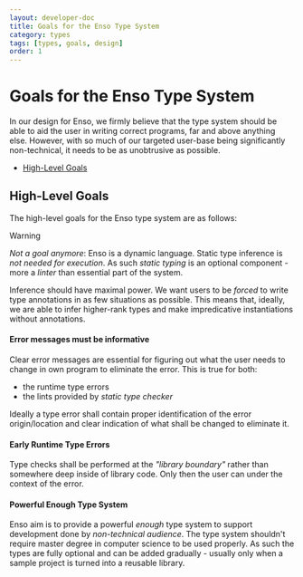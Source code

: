 ```yaml
---
layout: developer-doc
title: Goals for the Enso Type System
category: types
tags: [types, goals, design]
order: 1
---
```


# Goals for the Enso Type System

In our design for Enso, we firmly believe that the type system should be able to
aid the user in writing correct programs, far and above anything else. However,
with so much of our targeted user-base being significantly non-technical, it
needs to be as unobtrusive as possible.

<!-- MarkdownTOC levels="2,3" autolink="true" -->

- [High-Level Goals](#high-level-goals)

<!-- /MarkdownTOC -->

## High-Level Goals

The high-level goals for the Enso type system are as follows:

> [!WARNING] 
> _Not a goal anymore_: Enso is a dynamic language. Static type
> inference is _not needed for execution_. As such _static typing_ is an
> optional component - more a _linter_ than essential part of the system.
>
> Inference should have maximal power. We want users to be _forced_ to write
> type annotations in as few situations as possible. This means that, ideally,
> we are able to infer higher-rank types and make impredicative instantiations
> without annotations.

#### Error messages must be informative

Clear error messages are essential for figuring out what the user needs to
change in own program to eliminate the error. This is true for both:

- the runtime type errors
- the lints provided by _static type checker_

Ideally a type error shall contain proper identification of the error
origin/location and clear indication of what shall be changed to eliminate it.

#### Early Runtime Type Errors

Type checks shall be performed at the _"library boundary"_ rather than somewhere
deep inside of library code. Only then the user can under the context of the
error.

#### Powerful Enough Type System

Enso aim is to provide a powerful _enough_ type system to support development
done by _non-technical audience_. The type system shouldn't require master
degree in computer science to be used properly. As such the types are fully
optional and can be added gradually - usually only when a sample project is
turned into a reusable library.
